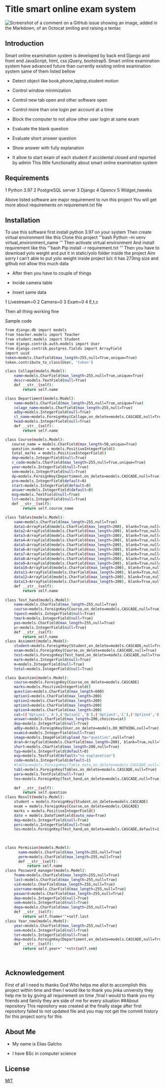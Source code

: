 # Title smart online exam system
![Screenshot of a comment on a GitHub issue showing an image, added in the Markdown, of an Octocat smiling and raising a tentac](https://photos.app.goo.gl/CRpwWb2CYKF7VS3i6)

## Introduction 
Smart online examination system is developed by back end Django and front end JavaScript, html, css jQuery, bootstrap5.  Smart online examination system have advanced future than currently existing online examination system same of them listed bellow

- Detect object like book,phone,laptop,student motion
* Control window minimization 
+ Control new tab open and other software open
- Control more than one login per account at a time
* Block the computer to not allow other user login at same exam
+ Evaluate the blank question
- Evaluate short answer question 
* Show answer with fully explanation
+ It allow to start exam of  each student if accidental closed and reported by admin
This little functionality about smart online examination system
## Requirements

1	Python 3.97
2	PostgreSQL server 
3	Django
4	Opencv
5	Widget_tweeks

Above listed software are major requirement to run this project
You will get more about requirements on requirement.txt file
## Installation
To use this software first install python 3.97 on your system
Then create virtual environment like this
Clone this project
‘’’bash
Python –m venv virtual_environment_name
‘’’
Then activate virtual environment
And install requirement like this
‘’’bash
Pip install –r requirement.txt
‘’’
Then you have to download yolo weight  and put it in static/yolo folder inside the project
Aim sorry I can’t able to put yolo weight inside project b/c it has 273mg size and github not allow this much data

 - After then you have to couple of things 
* Incide camera table 
+ Insert same data
  
1 Livestream=0
2 Camera=0
3 Exam=0
4 E,t,c

Then all thing working fine

 Sample code 
```bash python
from django.db import models
from teacher.models import Teacher
from student.models import Student
from django.contrib.auth.models import User
from django.contrib.postgres.fields import ArrayField
import uuid
token=models.CharField(max_length=255,null=True,unique=True)
token.contribute_to_class(User, 'token')

class Collage(models.Model):
    name=models.CharField(max_length=255,null=True,unique=True)
    descr=models.TextField(null=True)
    def __str__(self):
        return self.name

class Departiment(models.Model):
    name=models.CharField(max_length=255,null=True,unique=True)
    colage_name=models.CharField(max_length=255,null=True)
    adby=models.IntegerField(null=True)
    cl_name=models.ForeignKey(Collage,on_delete=models.CASCADE,null=True)
    head=models.IntegerField(null=True)
    def __str__(self):
        return self.name

class Course(models.Model):
   course_name = models.CharField(max_length=50,unique=True)
   question_number = models.PositiveIntegerField()
   total_marks = models.PositiveIntegerField()
   dep=models.IntegerField(null=True)
   c_code=models.CharField(max_length=255,null=True,unique=True)
   year=models.IntegerField(null=True)
   sem=models.IntegerField(null=True)
   dp=models.ForeignKey(Departiment,on_delete=models.CASCADE,null=True)
   pre=models.IntegerField(default=0)
   start=models.IntegerField(default=0)
   answer=models.IntegerField(default=0)
   msg=models.TextField(null=True)
   lct=models.IntegerField(null=True)
   def __str__(self):
        return self.course_name

class Tables(models.Model):
    name=models.CharField(max_length=255,null=True)
    data1=ArrayField(models.CharField(max_length=200), blank=True,null=True)
    data2=ArrayField(models.CharField(max_length=200), blank=True,null=True)
    data3=ArrayField(models.CharField(max_length=200), blank=True,null=True)
    data4=ArrayField(models.CharField(max_length=200), blank=True,null=True)
    data5=ArrayField(models.CharField(max_length=200), blank=True,null=True)
    data6=ArrayField(models.CharField(max_length=200), blank=True,null=True)
    data7=ArrayField(models.CharField(max_length=200), blank=True,null=True)
    data8=ArrayField(models.CharField(max_length=200), blank=True,null=True)
    data9=ArrayField(models.CharField(max_length=200), blank=True,null=True)
    data10=ArrayField(models.CharField(max_length=200), blank=True,null=True)
    data11=ArrayField(models.CharField(max_length=200), blank=True,null=True)
    data12=ArrayField(models.CharField(max_length=200), blank=True,null=True)
    data13=ArrayField(models.CharField(max_length=200), blank=True,null=True)
    def __str__(self):
        return self.name
    
class Test_hand(models.Model):
    name=models.CharField(max_length=255,null=True)
    course=models.ForeignKey(Course,on_delete=models.CASCADE,null=True)
    tquest=models.IntegerField(null=True)
    tmark=models.IntegerField(null=True)
    pas=models.CharField(max_length=255,null=True)
    pr=models.IntegerField(null=True)
    def __str__(self):
        return self.name
class Assiment(models.Model):
    student=models.ForeignKey(Student,on_delete=models.CASCADE,null=True)
    exam=models.ForeignKey(Course,on_delete=models.CASCADE,null=True)
    test=models.ForeignKey(Test_hand,on_delete=models.CASCADE,null=True)
    mark=models.IntegerField(null=True)
    m=models.IntegerField(null=True)
    total=models.IntegerField(null=True)

class Question(models.Model):
    course=models.ForeignKey(Course,on_delete=models.CASCADE)
    marks=models.PositiveIntegerField()
    question=models.CharField(max_length=600)
    option1=models.CharField(max_length=200)
    option2=models.CharField(max_length=200)
    option3=models.CharField(max_length=200)
    option4=models.CharField(max_length=200)
    cat=(('Option1','A'),('Option2','B'),('Option3','C'),('Option4','D'))
    answer=models.CharField(max_length=200,choices=cat)
    dep=models.IntegerField(null=True)
    adby=models.ForeignKey(User,on_delete=models.DO_NOTHING,null=True)
    examid=models.IntegerField(null=True)
    image=models.ImageField(upload_to="question",null=True)
    dran=ArrayField(models.CharField(max_length=200), blank=True,null=True)
    short=models.CharField(max_length=200,null=True)
    typ=models.IntegerField(default=0)
    exp=models.TextField(default="no explanetion")
    code=models.IntegerField(default=1)
    #table=models.ForeignKey(Table_data,on_delete=models.CASCADE,null=True)
    tabl=models.ForeignKey(Tables,on_delete=models.CASCADE,null=True)
    para=models.TextField(null=True)
    tes=models.ForeignKey(Test_hand,on_delete=models.CASCADE,null=True)
    
    def __str__(self):
        return self.question
class Result(models.Model):
    student = models.ForeignKey(Student,on_delete=models.CASCADE)
    exam = models.ForeignKey(Course,on_delete=models.CASCADE)
    marks = models.PositiveIntegerField()
    date = models.DateTimeField(auto_now=True)
    dep=models.IntegerField(null=True)
    perc=models.IntegerField(null=True)
    tes=models.ForeignKey(Test_hand,on_delete=models.CASCADE,default=1,null=True)
   
   
    
class Permision(models.Model):
      name=models.CharField(max_length=255,null=True)
      perm=models.CharField(max_length=255,null=True)
      def __str__(self):
          return self.name
class Password_manager(models.Model):
    fname=models.CharField(max_length=255,null=True)
    last=models.CharField(max_length=255,null=True)
    sid=models.CharField(max_length=255,null=True)
    username=models.CharField(max_length=255,null=True)
    pasword=models.CharField(max_length=255,null=True)
    dep=models.IntegerField(null=True)
    sem=models.IntegerField(null=True)
    depa=models.CharField(max_length=255,null=True)
    def __str__(self):
        return self.fname+""+self.last
class Year_now(models.Model):
    year=models.CharField(max_length=255,null=True)
    sem=models.IntegerField(null=True)
    tot=models.IntegerField(null=True)
    dep=models.ForeignKey(Departiment,on_delete=models.CASCADE,null=True)
    def __str__(self):
        return self.year+" "+str(self.sem)
    



```
##

## Acknowledgement
First of all I need to thanks God Who helps me allot to accomplish this project within time and then I would like to thank you jinka university they help me to by giving all requirement on time  ,final I would to thank you my friends and family they are side of me for every situation
##About repository
This repository was created at the finally stage after first repository failed to not updated file and you may not get the commit history for this project sorry for this
## About Me

- My name is Elias Galcho
* I have BSc in computer science
  
## License
[MIT](https://choosealicense.com/licenses/mit/)















